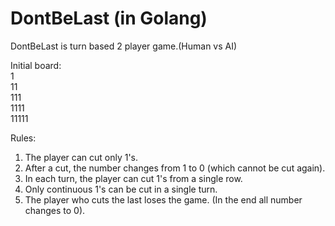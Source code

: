 # DontBeLast (in Golang)
DontBeLast is turn based 2 player game.(Human vs AI)<br>

Initial board:<br>
1<br>
11<br>
111<br>
1111<br>
11111<br>

Rules:<br>
1. The player can cut only 1's.<br>
2. After a cut, the number changes from 1 to 0 (which cannot be cut again).<br>
3. In each turn, the player can cut 1's from a single row.<br>
4. Only continuous 1's can be cut in a single turn.<br>
5. The player who cuts the last loses the game. (In the end all number changes to 0).<br>

